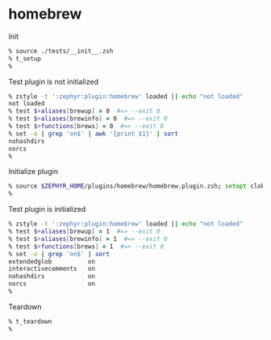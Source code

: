 # homebrew

Init

```zsh
% source ./tests/__init__.zsh
% t_setup
%
```

Test plugin is not initialized

```zsh
% zstyle -t ':zephyr:plugin:homebrew' loaded || echo "not loaded"
not loaded
% test $+aliases[brewup] = 0  #=> --exit 0
% test $+aliases[brewinfo] = 0  #=> --exit 0
% test $+functions[brews] = 0  #=> --exit 0
% set -o | grep 'on$' | awk '{print $1}' | sort
nohashdirs
norcs
%
```

Initialize plugin

```zsh
% source $ZEPHYR_HOME/plugins/homebrew/homebrew.plugin.zsh; setopt clobber
%
```

Test plugin is initialized

```zsh
% zstyle -t ':zephyr:plugin:homebrew' loaded || echo "not loaded"
% test $+aliases[brewup] = 1  #=> --exit 0
% test $+aliases[brewinfo] = 1  #=> --exit 0
% test $+functions[brews] = 1  #=> --exit 0
% set -o | grep 'on$' | sort
extendedglob          on
interactivecomments   on
nohashdirs            on
norcs                 on
%
```

Teardown

```zsh
% t_teardown
%
```
